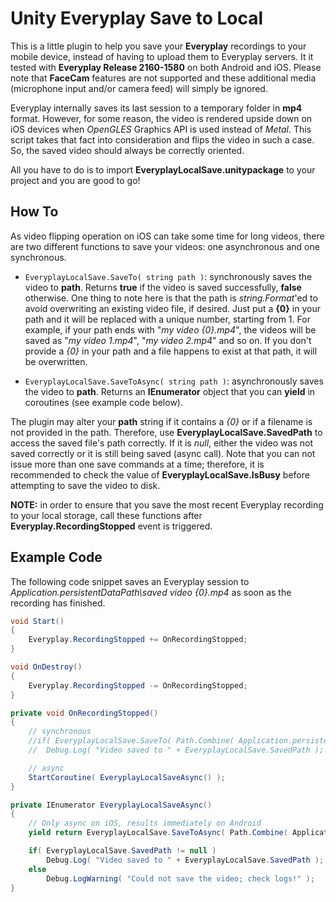 # Unity Everyplay Save to Local
This is a little plugin to help you save your **Everyplay** recordings to your mobile device, instead of having to upload them to Everyplay servers. It it tested with **Everyplay Release 2160-1580** on both Android and iOS. Please note that **FaceCam** features are not supported and these additional media (microphone input and/or camera feed) will simply be ignored.

Everyplay internally saves its last session to a temporary folder in **mp4** format. However, for some reason, the video is rendered upside down on iOS devices when *OpenGLES* Graphics API is used instead of *Metal*. This script takes that fact into consideration and flips the video in such a case. So, the saved video should always be correctly oriented.

All you have to do is to import **EveryplayLocalSave.unitypackage** to your project and you are good to go!

## How To
As video flipping operation on iOS can take some time for long videos, there are two different functions to save your videos: one asynchronous and one synchronous.

- `EveryplayLocalSave.SaveTo( string path )`: synchronously saves the video to **path**. Returns **true** if the video is saved successfully, **false** otherwise. One thing to note here is that the path is *string.Format*'ed to avoid overwriting an existing video file, if desired. Just put a **{0}** in your path and it will be replaced with a unique number, starting from 1. For example, if your path ends with "*my video {0}.mp4*", the videos will be saved as "*my video 1.mp4*", "*my video 2.mp4*" and so on. If you don't provide a *{0}* in your path and a file happens to exist at that path, it will be overwritten.

- `EveryplayLocalSave.SaveToAsync( string path )`: asynchronously saves the video to **path**. Returns an **IEnumerator** object that you can **yield** in coroutines (see example code below).

The plugin may alter your **path** string if it contains a *{0}* or if a filename is not provided in the path. Therefore, use **EveryplayLocalSave.SavedPath** to access the saved file's path correctly. If it is *null*, either the video was not saved correctly or it is still being saved (async call). Note that you can not issue more than one save commands at a time; therefore, it is recommended to check the value of **EveryplayLocalSave.IsBusy** before attempting to save the video to disk.

**NOTE:** in order to ensure that you save the most recent Everyplay recording to your local storage, call these functions after **Everyplay.RecordingStopped** event is triggered.

## Example Code
The following code snippet saves an Everyplay session to *Application.persistentDataPath\saved video {0}.mp4* as soon as the recording has finished. 

```csharp
void Start()
{
	Everyplay.RecordingStopped += OnRecordingStopped;
}

void OnDestroy()
{
	Everyplay.RecordingStopped -= OnRecordingStopped;
}

private void OnRecordingStopped()
{
	// synchronous
	//if( EveryplayLocalSave.SaveTo( Path.Combine( Application.persistentDataPath, "saved video {0}.mp4" ) ) )
	//	Debug.Log( "Video saved to " + EveryplayLocalSave.SavedPath );

	// async
	StartCoroutine( EveryplayLocalSaveAsync() );
}

private IEnumerator EveryplayLocalSaveAsync()
{
	// Only async on iOS, results immediately on Android
	yield return EveryplayLocalSave.SaveToAsync( Path.Combine( Application.persistentDataPath, "saved video {0}.mp4" ) );

	if( EveryplayLocalSave.SavedPath != null )
		Debug.Log( "Video saved to " + EveryplayLocalSave.SavedPath );
	else
		Debug.LogWarning( "Could not save the video; check logs!" );
}
```
